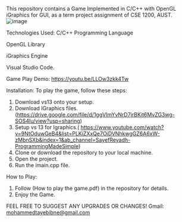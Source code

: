 This repository contains a Game Implemented in C/C++ with OpenGL iGraphics for GUI, as a term project assignment of CSE 1200, AUST.
![image](https://github.com/user-attachments/assets/d4ed2c83-10dc-4837-a0ec-a5060b32e736)

Technologies Used:
C/C++ Programming Language

OpenGL Library

iGraphics Engine

Visual Studio Code.

Game Play Demo:
https://youtu.be/LLOw3zkk4Tw

Installation:
To play the game, follow these steps:

1) Download vs13 onto your setup.
2) Download IGraphics files.(https://drive.google.com/file/d/1ggVImYvNrD7jrBKit6MvZG3wg-SOS4Iu/view?usp=sharing)
3) Setup vs 13 for Igraphics.( https://www.youtube.com/watch?v=9NtOduwGeB4&list=PLKiZXxQe7OiDVNhkwgGZ6A6xW-zMbnSXb&index=1&ab_channel=SayefReyadh-ProgrammingMadeSimple)
4) Clone or download the repository to your local machine.
5) Open the project.
6) Run the imain.cpp file.
   
How to Play:

1) Follow (How to play the game.pdf) in the repository for details.
2) Enjoy the Game.


FEEL FREE TO SUGGEST ANY UPGRADES OR CHANGES!
Gmail: mohammedtayebibne@gmail.com

